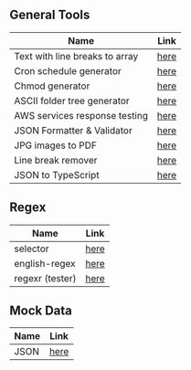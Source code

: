 ## General Tools

| Name                           | Link                                                            |
| ------------------------------ | --------------------------------------------------------------- |
| Text with line breaks to array | [here](https://arraythis.com/)                                  |
| Cron schedule generator        | [here](https://crontab.guru/)                                   |
| Chmod generator                | [here](https://chmodcommand.com/)                               |
| ASCII folder tree generator    | [here](https://tree.nathanfriend.io/)                           |
| AWS services response testing  | [here](https://latencycheck.altaircp.com/)                      |
| JSON Formatter & Validator     | [here](https://jsonformatter.curiousconcept.com/)               |
| JPG images to PDF              | [here](https://jpg2pdf.com//)                                   |
| Line break remover             | [here](https://www.textfixer.com/tools/remove-line-breaks.php/) |
| JSON to TypeScript             | [here](https://transform.tools/json-to-typescript)              |

## Regex

| Name            | Link                                                             |
| --------------- | ---------------------------------------------------------------- |
| selector        | [here](https://regex-generator.olafneumann.org/)                 |
| english-regex   | [here](https://itsallbinary.com/simply-regex/regex-builder-tool) |
| regexr (tester) | [here](https://regexr.com/)                                      |

## Mock Data

| Name | Link                                    |
| ---- | --------------------------------------- |
| JSON | [here](https://app.json-generator.com/) |
